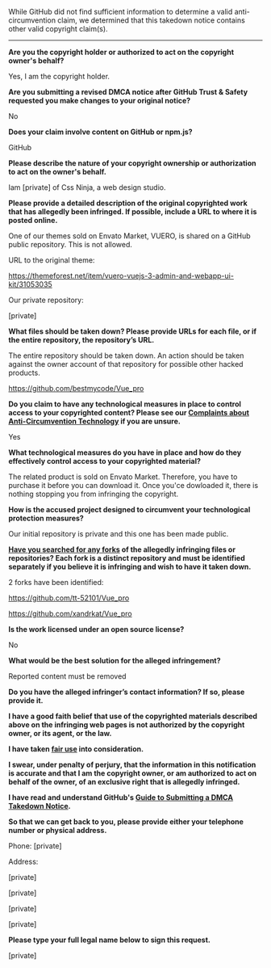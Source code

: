 While GitHub did not find sufficient information to determine a valid anti-circumvention claim, we determined that this takedown notice contains other valid copyright claim(s).

---

**Are you the copyright holder or authorized to act on the copyright owner's behalf?**

Yes, I am the copyright holder.

**Are you submitting a revised DMCA notice after GitHub Trust & Safety requested you make changes to your original notice?**

No

**Does your claim involve content on GitHub or npm.js?**

GitHub

**Please describe the nature of your copyright ownership or authorization to act on the owner's behalf.**

Iam [private] of Css Ninja, a web design studio.

**Please provide a detailed description of the original copyrighted work that has allegedly been infringed. If possible, include a URL to where it is posted online.**

One of our themes sold on Envato Market, VUERO, is shared on a GitHub public repository. This is not allowed.

URL to the original theme:

https://themeforest.net/item/vuero-vuejs-3-admin-and-webapp-ui-kit/31053035

Our private repository:

[private]

**What files should be taken down? Please provide URLs for each file, or if the entire repository, the repository’s URL.**

The entire repository should be taken down. An action should be taken against the owner account of that repository for possible other hacked products.

https://github.com/bestmycode/Vue_pro

**Do you claim to have any technological measures in place to control access to your copyrighted content? Please see our <a href="https://docs.github.com/articles/guide-to-submitting-a-dmca-takedown-notice#complaints-about-anti-circumvention-technology">Complaints about Anti-Circumvention Technology</a> if you are unsure.**

Yes

**What technological measures do you have in place and how do they effectively control access to your copyrighted material?**

The related product is sold on Envato Market. Therefore, you have to purchase it before you can download it. Once you'ce dowloaded it, there is nothing stopping you from infringing the copyright.

**How is the accused project designed to circumvent your technological protection measures?**

Our initial repository is private and this one has been made public.

**<a href="https://docs.github.com/articles/dmca-takedown-policy#b-what-about-forks-or-whats-a-fork">Have you searched for any forks</a> of the allegedly infringing files or repositories? Each fork is a distinct repository and must be identified separately if you believe it is infringing and wish to have it taken down.**

2 forks have been identified:

https://github.com/tt-52101/Vue_pro

https://github.com/xandrkat/Vue_pro

**Is the work licensed under an open source license?**

No

**What would be the best solution for the alleged infringement?**

Reported content must be removed

**Do you have the alleged infringer’s contact information? If so, please provide it.**

**I have a good faith belief that use of the copyrighted materials described above on the infringing web pages is not authorized by the copyright owner, or its agent, or the law.**

**I have taken <a href="https://www.lumendatabase.org/topics/22">fair use</a> into consideration.**

**I swear, under penalty of perjury, that the information in this notification is accurate and that I am the copyright owner, or am authorized to act on behalf of the owner, of an exclusive right that is allegedly infringed.**

**I have read and understand GitHub's <a href="https://docs.github.com/articles/guide-to-submitting-a-dmca-takedown-notice/">Guide to Submitting a DMCA Takedown Notice</a>.**

**So that we can get back to you, please provide either your telephone number or physical address.**

Phone: [private]

Address:

[private]

[private]

[private]

[private]

**Please type your full legal name below to sign this request.**

[private]
